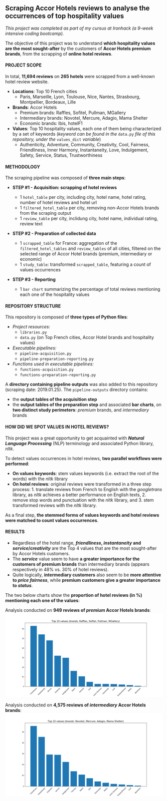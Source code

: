 ## Scraping Accor Hotels reviews to analyse the occurrences of top hospitality values

*This project was completed as part of my cursus at Ironhack (a 9-week intensive coding bootcamp).*

The objective of this project was to understand **which hospitality values are the most sought-after** by the customers of **Accor Hotels premium brands**, from the scrapping of **online hotel reviews**.

#### PROJECT SCOPE

In total, **11,694 reviews** on **265 hotels** were scrapped from a well-known hotel review website.
- **Locations**: Top 10 French cities
	- Paris, Marseille, Lyon, Toulouse, Nice, Nantes, Strasbourg, Montpellier, Bordeaux, Lille
- **Brands**: Accor Hotels
	- Premium brands:  Raffles, Sofitel, Pullman, MGallery
	- Intermediary brands: Novotel, Mercure, Adagio, Mama Shelter
	- Economic brands: Ibis, hotelF1
- **Values**: Top 10 hospitality values, each one of them being characterized by a set of keywords (*keyword can be found in the* `data.py` *file of this repository, under the* `values_dict` *variable*)
	- Authenticity, Adventure, Community, Creativity, Cool, Fairness, Friendliness, Inner Harmony, Instantaneity, Love, Indulgement, Safety, Service, Status, Trustworthiness

#### METHODOLOGY

The scraping pipeline was composed of **three main steps**:

- **STEP #1 - Acquisition: scrapping of hotel reviews**
	- 1 `hotel_table` per city, including city, hotel name, hotel rating, number of hotel reviews and hotel url
	- 1 `filtered_hotel_table` per city, removing non-Accor Hotels brands from the scraping output
	- 1 `review_table` per city, inclidung city, hotel name, individual rating, review text

- **STEP #2 - Preparation of collected data**
	- 1 `scrapped_table` for France: aggregation of the `filtered_hotel_tables` and `review_tables` of all cities, filtered on the selected range of Accor Hotel brands (premium, intermediary or economic)
	- 1 `study_table`: transformed `scrapped_table`, featuring a count of values occurrences

- **STEP #3 - Reporting**
	- 1 `bar chart` summarizing the percentage of total reviews mentioning each one of the hospitality values

#### REPOSITORY STRUCTURE
 
 This repository is composed of **three types of Python files**:
 
 - *Project resources:*
	 - `libraries.py`
	 - `data.py` (on Top French cities, Accor Hotel brands and hospitality values)
 - *Executable pipelines:*
	 - `pipeline-acquisition.py`
	 - `pipeline-preparation-reporting.py`
 - *Functions used in executable pipelines:*
	 - `functions-acquisition.py`
	 - `functions-preparation-reporting.py`

A **directory containing pipeline outputs** was also added to this repository (scraping date: 2019.01.25). 
The `pipeline-outputs` directory contains:
- the **output tables of the acquisition step**
- the **output tables of the preparation step** and associated **bar charts**, on **two distinct study perimeters**: *premium* brands, and *intermediary* brands

#### HOW DID WE SPOT VALUES IN HOTEL REVIEWS?

This project was a great opportunity to get acquainted with ***Natural Language Processing*** (NLP) terminology and associated Python library, *nltk*.

To detect values occurrences in hotel reviews, **two parallel workflows were performed**:
- **On values keywords**: stem values keywords (i.e. extract the root of the words) with the *nltk* library
- **On hotel reviews**: original reviews were transformed in a three step process: 1. translate reviews from French to English with the *googletrans* library, as *nltk* achieves a better performance on English texts, 2. remove stop words and punctuation with the *nltk* library, and 3. stem transformed reviews with the *nltk* library.

As a final step, **the stemmed forms of values keywords and hotel reviews were matched to count values occurrences**.

#### RESULTS

- Regardless of the hotel range, ***friendliness*, *instantaneity* and *service*/*creativity*** are the Top 4 values that are the most sought-after by Accor Hotels customers.
- The ***service*** value seem to have **a greater importance for the customers of premium brands** than intermediary brands (appears respectively in 48% vs. 30% of hotel reviews).
- Quite logically, **intermediary customers** also seem to be **more attentive to *price fairness***, while **premium customers give a greater importance to *status***.

The two below charts show the **proportion of hotel reviews (in %) mentioning each one of the values**:

Analysis conducted on **949 reviews of *premium* Accor Hotels brands**:
![](https://github.com/gabrielleberanger/hotel-reviews-scrapping/blob/master/pipeline-outputs/prepartion-reporting-outputs-premium/bar-chart-top-10-values-premium.png)

Analysis conducted on **4,575 reviews of *intermediary* Accor Hotels brands**:
![](https://raw.githubusercontent.com/gabrielleberanger/hotel-reviews-scrapping/master/pipeline-outputs/preparation-reporting-outputs-intermediary/bar-chart-top-10-values-intermediary.png)
